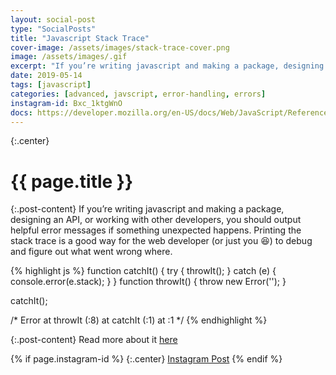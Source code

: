 ```yaml
---
layout: social-post
type: "SocialPosts"
title: "Javascript Stack Trace"
cover-image: /assets/images/stack-trace-cover.png
image: /assets/images/.gif
excerpt: "If you’re writing javascript and making a package, designing an API, or working with other developers, you should output helpful error messages if something unexpected happens."
date: 2019-05-14
tags: [javascript]
categories: [advanced, javscript, error-handling, errors]
instagram-id: Bxc_1ktgWnO
docs: https://developer.mozilla.org/en-US/docs/Web/JavaScript/Reference/Global_Objects/Error/stack
---
```

{:.center}
# {{ page.title }}

{:.post-content}
If you’re writing javascript and making a package, designing an API, or working with other developers, you should output helpful error messages if something unexpected happens.
Printing the stack trace is a good way for the web developer (or just you 😆) to debug and figure out what went wrong where.

{% highlight js %}
function catchIt() {
    try {
        throwIt();
    } catch (e) {
        console.error(e.stack); 
    }
}
function throwIt() {
    throw new Error('');
}

catchIt();

/*
 Error
 at throwIt (<anonymous>:8)
    at catchIt (<anonymous>:1)
    at <anonymous>:1
*/
{% endhighlight %}

{:.post-content}
Read more about it <a href="{{page.docs}}" target="_blank">here</a>

{% if page.instagram-id %}
{:.center}
<a class="insta-link" href="https://www.instagram.com/p/{{page.instagram-id}}" target="_blank">Instagram Post</a>
{% endif %}
